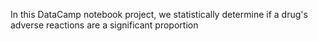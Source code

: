 In this DataCamp notebook project, we statistically determine if a drug's adverse reactions are a significant proportion
